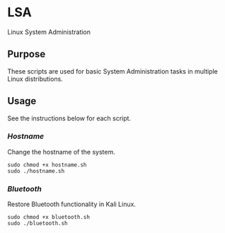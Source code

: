 # LSA
Linux System Administration

## Purpose
These scripts are used for basic System Administration tasks in multiple Linux distributions.

## Usage  
See the instructions below for each script.  

### *Hostname*  
Change the hostname of the system.
 
```
sudo chmod +x hostname.sh  
sudo ./hostname.sh
```  

### *Bluetooth*  
Restore Bluetooth functionality in Kali Linux.
 
```
sudo chmod +x bluetooth.sh  
sudo ./bluetooth.sh
```  
